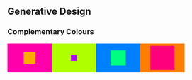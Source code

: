 ## Generative Design

### Complementary Colours
<img src="sample_images/comp_col1.png" alt="alt text" width="100" style="float: left;">
<img src="sample_images/comp_col2.png" alt="alt text" width="100" style="float: left;">
<img src="sample_images/comp_col3.png" alt="alt text" width="100" style="float: left;">
<img src="sample_images/comp_col4.png" alt="alt text" width="100" style="float: left;">
